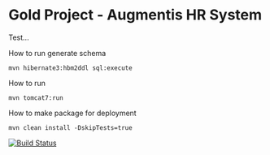 Gold Project - Augmentis HR System
==================================

Test...

How to run generate schema

    mvn hibernate3:hbm2ddl sql:execute

How to run

    mvn tomcat7:run

How to make package for deployment

    mvn clean install -DskipTests=true


[![Build
Status](https://travis-ci.org/AugHrSystem/AugHrSystem.svg)](https://travis-ci.org/AugHrSystem/AugHrSystem)
